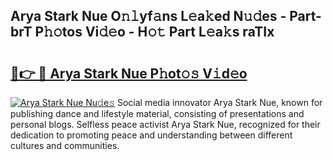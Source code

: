 ## Arya Stark Nue O𝚗𝚕yf𝚊ns L𝚎a𝚔ed N𝚞𝚍es - Part-brT P𝚑𝚘tos Vi𝚍𝚎o - H𝚘𝚝 Part L𝚎a𝚔s raTIx

# <h2><a href="http://kfccgu.oniu.top/?m=Arya+Stark+Nue">🔗👉 🔴 Arya Stark Nue P𝚑ot𝚘𝚜 V𝚒d𝚎o</a></h2>

[![Arya Stark Nue Nu𝚍e𝚜](https://i.imgur.com/0qMVB7G.gif)](http://kfccgu.oniu.top/?m=Arya+Stark+Nue)
Social media innovator Arya Stark Nue, known for publishing dance and lifestyle material, consisting of presentations and personal blogs. Selfless peace activist Arya Stark Nue, recognized for their dedication to promoting peace and understanding between different cultures and communities.  
